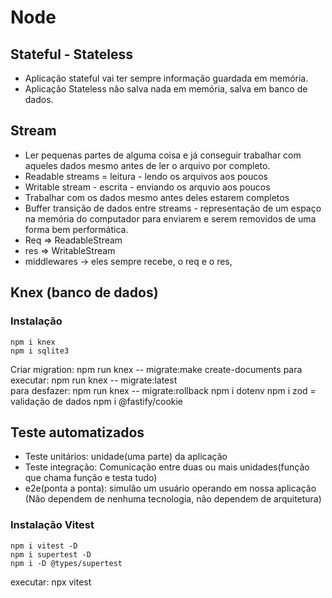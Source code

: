 # Node

## Stateful - Stateless

- Aplicação stateful vai ter sempre informação guardada em memória.
- Aplicação Stateless não salva nada em memória, salva em banco de dados.

## Stream

- Ler pequenas partes de alguma coisa e já conseguir trabalhar com aqueles dados mesmo antes de ler o arquivo por completo.
- Readable streams = leitura - lendo os arquivos aos poucos
- Writable stream - escrita - enviando os arquvio aos poucos
- Trabalhar com os dados mesmo antes deles estarem completos
- Buffer transição de dados entre streams - representação de um espaço na memória do computador para enviarem e serem removidos de uma forma bem performática.
- Req => ReadableStream
- res => WritableStream
- middlewares -> eles sempre recebe, o req e o res,

## Knex (banco de dados)

### Instalação

```
npm i knex
npm i sqlite3
```
Criar migration: npm run knex -- migrate:make create-documents
para executar: npm run knex -- migrate:latest    
para desfazer: npm run knex -- migrate:rollback 
npm i dotenv
npm i zod = validação de dados
npm i @fastify/cookie

## Teste automatizados

- Teste unitários: unidade(uma parte) da aplicação
- Teste integração: Comunicação entre duas ou mais unidades(função que chama função e testa tudo)
- e2e(ponta a ponta): simulão um usuário operando em nossa aplicação (Não dependem de nenhuma tecnologia, não dependem de arquitetura)

### Instalação Vitest

```
npm i vitest -D
npm i supertest -D
npm i -D @types/supertest 
```

executar: npx  vitest